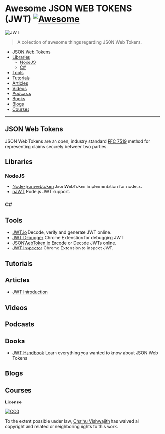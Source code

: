 # Awesome JSON WEB TOKENS (JWT) [![Awesome](https://cdn.rawgit.com/sindresorhus/awesome/d7305f38d29fed78fa85652e3a63e154dd8e8829/media/badge.svg)](https://github.com/sindresorhus/awesome)


![JWT](http://jwt.io/assets/logo.svg)

> A collection of awesome things regarding JSON Web Tokens.

- [JSON Web Tokens](#json-web-tokens)
- [Libraries](#libraries)
    - [NodeJS](#nodejs)
    - [C#](#c)
- [Tools](#tools)
- [Tutorials](#tutorials)
- [Articles](#articles)
- [Videos](#videos)
- [Podcasts](#podcasts)
- [Books](#books)
- [Blogs](#blogs)
- [Courses](#courses)

---

## JSON Web Tokens
JSON Web Tokens are an open, industry standard [RFC 7519](https://tools.ietf.org/html/rfc7519) method for representing claims securely between two parties.

## Libraries

### NodeJS
- [Node-jsonwebtoken](https://github.com/auth0/node-jsonwebtoken) JsonWebToken implementation for node.js.
- [nJWT](https://github.com/jwtk/njwt) Node.js JWT support.

### C#

## Tools
- [JWT.io](https://jwt.io) Decode, verify and generate JWT online.
- [JWT Debugger](https://chrome.google.com/webstore/detail/jwt-debugger/ppmmlchacdbknfphdeafcbmklcghghmd) Chrome Extenstion for debugging JWT
- [JSONWebToken.io](https://www.jsonwebtoken.io/) Encode or Decode JWTs online.
- [JWT Inspector](https://www.jwtinspector.io/) Chrome Extension to inspect JWT.

## Tutorials

## Articles
- [JWT Introduction](https://chathu.me/2017/08/28/jwt-introduction/)

## Videos

## Podcasts

## Books
- [JWT Handbook](https://auth0.com/e-books/jwt-handbook) Learn everything you wanted to know about JSON Web Tokens

## Blogs

## Courses


 
**License**

[![CC0](http://mirrors.creativecommons.org/presskit/buttons/88x31/svg/cc-zero.svg)](https://creativecommons.org/publicdomain/zero/1.0/)

To the extent possible under law, [Chathu Vishwajith](https://chathu.me) has waived all copyright and related or neighboring rights to this work.
